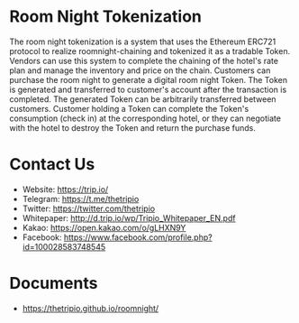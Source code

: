 # Room Night Tokenization
The room night tokenization is a system that uses the Ethereum ERC721 protocol to realize roomnight-chaining and tokenized it as a tradable Token. Vendors can use this system to complete the chaining of the hotel's rate plan and manage the inventory and price on the chain. Customers can purchase the room night to generate a digital room night Token. The Token is generated and transferred to customer's account after the transaction is completed. The generated Token can be arbitrarily transferred between customers. Customer holding a Token can complete the Token's consumption (check in) at the corresponding hotel, or they can negotiate with the hotel to destroy the Token and return the purchase funds.

# Contact Us
* Website: https://trip.io/
* Telegram: https://t.me/thetripio
* Twitter: https://twitter.com/thetripio
* Whitepaper: http://d.trip.io/wp/Tripio_Whitepaper_EN.pdf
* Kakao: https://open.kakao.com/o/gLHXN9Y
* Facebook: https://www.facebook.com/profile.php?id=100028583748545

# Documents
* https://thetripio.github.io/roomnight/

